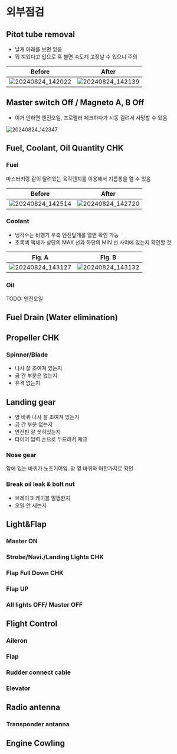 # 외부점검

## Pitot tube removal

- 날개 아래를 보면 있음
- 뭐 껴있다고 입으로 훅 불면 속도계 고장날 수 있으니 주의

| Before                              | After                               |
| ----------------------------------- | ----------------------------------- |
| ![20240824_142022][20240824_142022] | ![20240824_142139][20240824_142139] |

[20240824_142022]: https://github.com/user-attachments/assets/40d50ba7-b4f5-4f64-ac4c-325b23858a30
[20240824_142139]: https://github.com/user-attachments/assets/189a5477-bce6-41a9-b083-a4b5f0d708cc

## Master switch Off / Magneto A, B Off

- 이거 안하면 엔진오일, 프로펠러 체크하다가 시동 걸려서 사망할 수 있음

![20240824_142347][20240824_142347]

[20240824_142347]: https://github.com/user-attachments/assets/15ba8cf0-d904-4b44-a435-203ae68ccf31

## Fuel, Coolant, Oil Quantity CHK

### Fuel

마스터키랑 같이 달려있는 육각렌치를 이용해서 기름통을 열 수 있음

| Before                              | After                               |
| ----------------------------------- | ----------------------------------- |
| ![20240824_142514][20240824_142514] | ![20240824_142720][20240824_142720] |

[20240824_142514]: https://github.com/user-attachments/assets/4a10a15b-add6-4576-8ab4-080ab543207b
[20240824_142720]: https://github.com/user-attachments/assets/154242ea-1b39-44ff-b696-3ba76e0eca74

### Coolant

- 냉각수는 비행기 우측 엔진덮개를 열면 확인 가능
- 초록색 액체가 상단의 MAX 선과 하단의 MIN 선 사이에 있는지 확인할 것

| Fig. A                              | Fig. B                              |
| ----------------------------------- | ----------------------------------- |
| ![20240824_143127][20240824_143127] | ![20240824_143132][20240824_143132] |

[20240824_143127]: https://github.com/user-attachments/assets/f5ae742b-01c5-40c4-ad25-cad78ff4e149
[20240824_143132]: https://github.com/user-attachments/assets/2de650d5-874b-4dab-b314-46d045bd47e0

### Oil

TODO: 엔진오일

## Fuel Drain (Water elimination)

## Propeller CHK

### Spinner/Blade

- 나사 잘 조여져 있는지
- 금 간 부분은 없는지
- 유격 없는지

## Landing gear

- 양 바퀴 나사 잘 조여져 있는지
- 금 간 부분 없는지
- 안전핀 잘 꽂혀있는지
- 타이어 압력 손으로 두드려서 체크

### Nose gear

앞에 있는 바퀴가 노즈기어임. 양 옆 바퀴와 마찬가지로 확인

### Break oil leak & bolt nut

- 브레이크 케이블 멀쩡한지
- 오일 안 새는지

## Light&Flap

### Master ON

### Strobe/Navi./Landing Lights CHK

### Flap Full Down CHK

### Flap UP

### All lights OFF/ Master OFF

## Flight Control

### Aileron

### Flap

### Rudder connect cable

### Elevator

## Radio antenna

### Transponder antanna

## Engine Cowling
